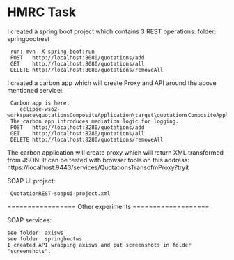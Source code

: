HMRC Task
========================================================

I created a spring boot project which contains 3 REST operations:
 folder: springbootrest
``` 
 run: mvn -X spring-boot:run
 POST   http://localhost:8080/quotations/add
 GET    http://localhost:8080/quotations/all
 DELETE http://localhost:8080/quotations/removeAll
```

I created a carbon app which will create Proxy and API around the above mentioned service:
```
 Carbon app is here: 
    eclipse-wso2-workspace\quotationsCompositeApplication\target\quotationsCompositeApplication_1.0.0.car
 The carbon app introduces mediation logic for logging.
 POST   http://localhost:8280/quotations/add
 GET    http://localhost:8280/quotations/all
 DELETE http://localhost:8280/quotations/removeAll
```

The carbon application will create proxy which will return XML transformed from JSON:
 It can be tested with browser tools on this address:
 https://localhost:9443/services/QuotationsTransofmProxy?tryit

SOAP UI project:
```
 QuotationREST-soapui-project.xml
```
================= Other experiments ===================

SOAP services:
```
see folder: axisws
see folder: springbootws
I created API wrapping axisws and put screenshots in folder "screenshots".
```
 
